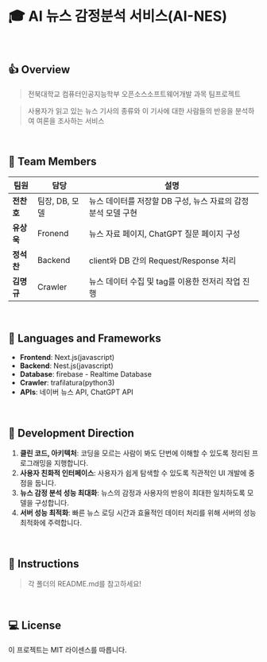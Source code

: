 # :mortar_board: AI 뉴스 감정분석 서비스(AI-NES)
<br>

## :+1: Overview
> 전북대학교 컴퓨터인공지능학부 오픈소스소프트웨어개발 과목 팀프로젝트

> 사용자가 읽고 있는 뉴스 기사의 종류와 이 기사에 대한 사람들의 반응을 분석하여 여론을 조사하는 서비스
<br>

## :racehorse: Team Members
팀원 | 담당 | 설명 
--- | --- | --- 
**전찬호** | 팀장, DB, 모델 | 뉴스 데이터를 저장할 DB 구성, 뉴스 자료의 감정 분석 모델 구현 
**유상욱** | Fronend | 뉴스 자료 페이지, ChatGPT 질문 페이지 구성 
**정석찬** | Backend | client와 DB 간의 Request/Response 처리 
**김명규** | Crawler | 뉴스 데이터 수집 및 tag를 이용한 전저리 작업 진행 
<br>

## :floppy_disk: Languages and Frameworks
- **Frontend**: Next.js(javascript)
- **Backend**: Nest.js(javascript)
- **Database**: firebase - Realtime Database
- **Crawler**: trafilatura(python3)
- **APIs**: 네이버 뉴스 API, ChatGPT API
<br>

## :speedboat: Development Direction
1. **클린 코드, 아키텍처**: 코딩을 모르는 사람이 봐도 단번에 이해할 수 있도록 정리된 프로그래밍을 지행합니다.
2. **사용자 친화적 인터페이스**: 사용자가 쉽게 탐색할 수 있도록 직관적인 UI 개발에 중점을 둡니다.
3. **뉴스 감정 분석 성능 최대화**: 뉴스의 감정과 사용자의 반응이 최대한 일치하도록 모델을 구성합니다.
4. **서버 성능 최적화**: 빠른 뉴스 로딩 시간과 효율적인 데이터 처리를 위해 서버의 성능 최적화에 주력합니다.
<br>

## 🌱 Instructions
> 각 폴더의 README.md를 참고하세요!
<br>

## :computer: License
이 프로젝트는 MIT 라이센스를 따릅니다.